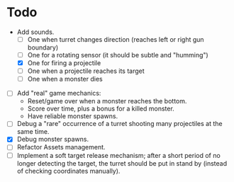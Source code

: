 # Todo
* Add sounds.
  * [ ] One when turret changes direction (reaches left or right gun boundary)
  * [ ] One for a rotating sensor (it should be subtle and "humming")
  * [x] One for firing a projectile
  * [ ] One when a projectile reaches its target
  * [ ] One when a monster dies
* [ ] Add "real" game mechanics:
  * Reset/game over when a monster reaches the bottom.
  * Score over time, plus a bonus for a killed monster.
  * Have reliable monster spawns.
* [ ] Debug a "rare" occurrence of a turret shooting many projectiles at the same time.
* [x] Debug monster spawns.
* [ ] Refactor Assets management.
* [ ] Implement a soft target release mechanism; after a short period of no longer detecting the target, the turret should be put in stand by (instead of checking coordinates manually).
